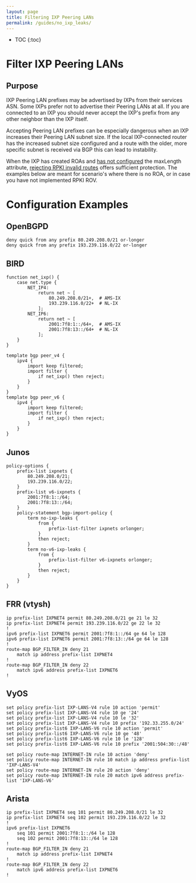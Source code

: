 ```yaml
---
layout: page
title: Filtering IXP Peering LANs
permalink: /guides/no_ixp_leaks/
---
```


* TOC
{:toc}

# Filter IXP Peering LANs

## Purpose

IXP Peering LAN prefixes may be advertised by IXPs from their services ASN. Some IXPs prefer not to advertise their Peering LANs at all.
If you are connected to an IXP you should never accept the IXP's prefix from any other neighbor than the IXP itself.

Accepting Peering LAN prefixes can be especially dangerous when an IXP increases their Peering LAN subnet size.
If the local IXP-connected router has the increased subnet size configured and a route with the older, more specific subnet is received via BGP this can lead to instability.

When the IXP has created ROAs and [has not configured](https://datatracker.ietf.org/doc/html/rfc9319) the maxLength attribute, [rejecting RPKI invalid routes](/guides/reject_invalids) offers sufficient protection.
The examples below are meant for scenario's where there is no ROA, or in case you have not implemented RPKI ROV.

# Configuration Examples

## OpenBGPD

```
deny quick from any prefix 80.249.208.0/21 or-longer
deny quick from any prefix 193.239.116.0/22 or-longer
```

## BIRD

```
function net_ixp() {
    case net.type {
        NET_IP4:
            return net ~ [
                80.249.208.0/21+,  # AMS-IX
                193.239.116.0/22+  # NL-IX
            ];
        NET_IP6:
            return net ~ [
                2001:7f8:1::/64+,  # AMS-IX
                2001:7f8:13::/64+  # NL-IX
            ];
    }
}

template bgp peer_v4 {
    ipv4 {
        import keep filtered;
        import filter {
            if net_ixp() then reject;
        }
    }
}
template bgp peer_v6 {
    ipv4 {
        import keep filtered;
        import filter {
            if net_ixp() then reject;
        }
    }
}
```

## Junos

```
policy-options {
    prefix-list ixpnets {
        80.249.208.0/21;
        193.239.116.0/22;
    }
    prefix-list v6-ixpnets {
        2001:7f8:1::/64;
        2001:7f8:13::/64;
    }
    policy-statement bgp-import-policy {
        term no-ixp-leaks {
            from {
                prefix-list-filter ixpnets orlonger;
            }                               
            then reject;                    
        }                                   
        term no-v6-ixp-leaks {
            from {
                prefix-list-filter v6-ixpnets orlonger;
            }                               
            then reject;
        }
    }                    
}
```

## FRR (vtysh)

```
ip prefix-list IXPNET4 permit 80.249.208.0/21 ge 21 le 32
ip prefix-list IXPNET4 permit 193.239.116.0/22 ge 22 le 32
!
ipv6 prefix-list IXPNET6 permit 2001:7f8:1::/64 ge 64 le 128
ipv6 prefix-list IXPNET6 permit 2001:7f8:13::/64 ge 64 le 128
!
route-map BGP_FILTER_IN deny 21
    match ip address prefix-list IXPNET4
!
route-map BGP_FILTER_IN deny 22
    match ipv6 address prefix-list IXPNET6
!
```

## VyOS
```
set policy prefix-list IXP-LANS-V4 rule 10 action 'permit'
set policy prefix-list IXP-LANS-V4 rule 10 ge '24'
set policy prefix-list IXP-LANS-V4 rule 10 le '32'
set policy prefix-list IXP-LANS-V4 rule 10 prefix '192.33.255.0/24'
set policy prefix-list6 IXP-LANS-V6 rule 10 action 'permit'
set policy prefix-list6 IXP-LANS-V6 rule 10 ge '48'
set policy prefix-list6 IXP-LANS-V6 rule 10 le '128'
set policy prefix-list6 IXP-LANS-V6 rule 10 prefix '2001:504:30::/48'

set policy route-map INTERNET-IN rule 10 action 'deny'
set policy route-map INTERNET-IN rule 10 match ip address prefix-list 'IXP-LANS-V4'
set policy route-map INTERNET-IN rule 20 action 'deny'
set policy route-map INTERNET-IN rule 20 match ipv6 address prefix-list 'IXP-LANS-V6'
```

## Arista

```
ip prefix-list IXPNET4 seq 101 permit 80.249.208.0/21 le 32
ip prefix-list IXPNET4 seq 102 permit 193.239.116.0/22 le 32
!
ipv6 prefix-list IXPNET6
    seq 101 permit 2001:7f8:1::/64 le 128
    seq 102 permit 2001:7f8:13::/64 le 128
!
route-map BGP_FILTER_IN deny 21
    match ip address prefix-list IXPNET4
!
route-map BGP_FILTER_IN deny 22
    match ipv6 address prefix-list IXPNET6
!
```
